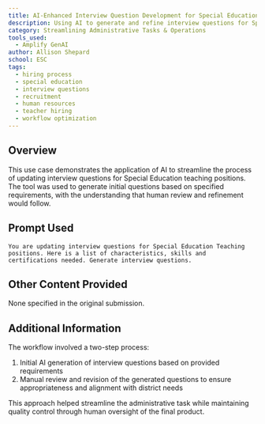 ```yaml
---
title: AI-Enhanced Interview Question Development for Special Education Positions
description: Using AI to generate and refine interview questions for Special Education teaching positions based on required characteristics, skills, and certifications
category: Streamlining Administrative Tasks & Operations
tools_used:
  - Amplify GenAI
author: Allison Shepard
school: ESC
tags:
  - hiring process
  - special education
  - interview questions
  - recruitment
  - human resources
  - teacher hiring
  - workflow optimization
---
```


## Overview

This use case demonstrates the application of AI to streamline the process of updating interview questions for Special Education teaching positions. The tool was used to generate initial questions based on specified requirements, with the understanding that human review and refinement would follow.

## Prompt Used

```prompt
You are updating interview questions for Special Education Teaching positions. Here is a list of characteristics, skills and certifications needed. Generate interview questions.
```

## Other Content Provided

None specified in the original submission.

## Additional Information

The workflow involved a two-step process:

1. Initial AI generation of interview questions based on provided requirements
2. Manual review and revision of the generated questions to ensure appropriateness and alignment with district needs

This approach helped streamline the administrative task while maintaining quality control through human oversight of the final product.
